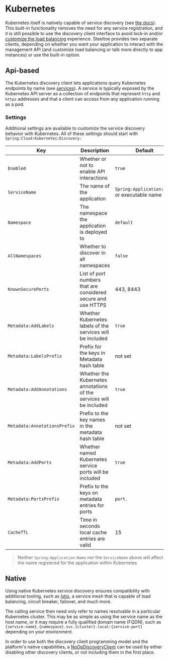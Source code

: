 # Kubernetes

Kubernetes itself is natively capable of service discovery (see [the docs](https://kubernetes.io/docs/concepts/services-networking/service/#discovering-services)). This built-in functionality removes the need for any service registration, and it is still possible to use the discovery client interface to avoid lock-in and/or [customize the load balancing](./load-balancing.md) experience. Steeltoe provides two separate clients, depending on whether you want your application to interact with the management API (and customize load balancing or talk more directly to app instances) or use the built-in option.

## Api-based

The Kubernetes discovery client lets applications query Kubernetes endpoints by name (see [services](https://kubernetes.io/docs/user-guide/services/)). A service is typically exposed by the Kubernetes API server as a collection of endpoints that represent `http` and `https` addresses and that a client can access from any application running as a pod.

### Settings

Additional settings are available to customize the service discovery behavior with Kubernetes. All of these settings should start with `Spring:Cloud:Kubernetes:Discovery:`

| Key | Description | Default |
| --- | --- | --- |
| `Enabled` | Whether or not to enable API interactions | `true` |
| `ServiceName` | The name of the application | `Spring:Application:Name` or executable name |
| `Namespace` | The namespace the application is deployed to | `default` |
| `AllNamespaces` | Whether to discover in all namespaces | `false` |
| `KnownSecurePorts` | List of port numbers that are considered secure and use HTTPS | 443, 8443 |
| `Metadata:AddLabels` | Whether Kubernetes labels of the services will be included | `true` |
| `Metadata:LabelsPrefix` | Prefix for the keys in Metadata hash table | not set |
| `Metadata:AddAnnotations` | Whether the Kubernetes annotations of the services will be included | `true` |
| `Metadata:AnnotationsPrefix` | Prefix to the key names in the metadata hash table | not set |
| `Metadata:AddPorts` | Whether named Kubernetes service ports will be included | `true` |
| `Metadata:PortsPrefix` | Prefix to the keys on metadata entries for ports | `port.` |
| `CacheTTL` | Time in seconds local cache entries are valid | 15 |

>Neither `Spring:Application:Name` nor the `ServiceName` above will affect the name registered for the application within Kubernetes

## Native

Using native Kubernetes service discovery ensures compatibility with additional tooling, such as [Istio](https://istio.io), a service mesh that is capable of load balancing, circuit breaker, failover, and much more.

The calling service then need only refer to names resolvable in a particular Kubernetes cluster. This may be as simple as using the service name as the host name, or it may require a fully qualified domain name (FQDN), such as `{service-name}.{namespace}.svc.{cluster}.local:{service-port}` depending on your environment.

In order to use both the discovery client programming model and the platform's native capabilities, a [NoOpDiscoveryClient](https://github.com/SteeltoeOSS/Steeltoe/blob/master/src/Discovery/src/Client/SimpleClients/NoOpDiscoveryClient.cs) can be used by either disabling other discovery clients, or not including them in the first place.
